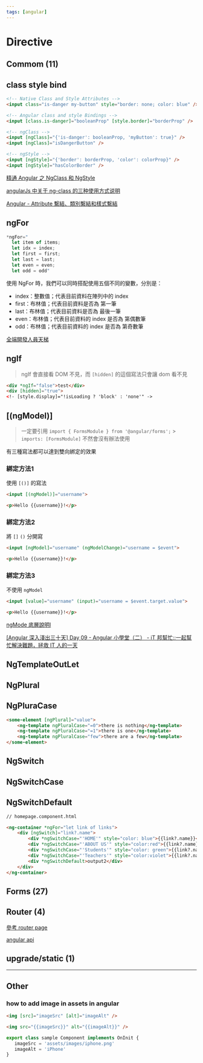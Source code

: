 ```yaml
---
tags: [angular]
---
```


# Directive

## Commom (11)

## class style bind

```html
<!-- Native Class and Style Attributes -->
<input class="is-danger my-button" style="border: none; color: blue" />

<!-- Angular class and style Bindings -->
<input [class.is-danger]="booleanProp" [style.border]="borderProp" />

<!-- ngClass -->
<input [ngClass]="{'is-danger': booleanProp, 'myButton': true}" />
<input [ngClass]="isDangerButton" />

<!-- ngStyle -->
<input [ngStyle]="{'border': borderProp, 'color': colorProp}" />
<input [ngStyle]="hasColorBorder" />
```

[精通 Angular 之 NgClass 和 NgStyle](https://zhuanlan.zhihu.com/p/95490706)

[angularJs 中关于 ng-class 的三种使用方式说明](https://segmentfault.com/a/1190000008393758)

[Angular - Attribute 繫結、類別繫結和樣式繫結](https://angular.tw/guide/attribute-binding)

## ngFor

```js
*ngFor="
  let item of items;
  let idx = index;
  let first = first;
  let last = last;
  let even = even;
  let odd = odd"
```

使用 NgFor 時，我們可以同時搭配使用五個不同的變數，分別是：

-   index：整數值；代表目前資料在陣列中的 index
-   first：布林值；代表目前資料是否為 第一筆
-   last：布林值；代表目前資料是否為 最後一筆
-   even：布林值；代表目前資料的 index 是否為 第偶數筆
-   odd：布林值；代表目前資料的 index 是否為 第奇數筆

[全端開發人員天梯](https://dotblogs.com.tw/wellwind/2017/01/01/angular2-ngfor-vars)

## ngIf

> ngIf 會直接看 DOM 不見，而 `[hidden]` 的這個寫法只會讓 dom 看不見

```html
<div *ngIf="false">test</div>
<div [hidden]="true">
<!- [style.display]="!isLoading ? 'block' : 'none'" ->
```

## [(ngModel)]

> 一定要引用 `import { FormsModule } from '@angular/forms';` > `imports: [FormsModule]`
> 不然會沒有辦法使用

有三種寫法都可以達到雙向綁定的效果

### 綁定方法1

使用 `[()]` 的寫法

```html
<input [(ngModel)]="username">

<p>Hello {{username}}!</p>
```

### 綁定方法2

將 `[]` `()` 分開寫

```html
<input [ngModel]="username" (ngModelChange)="username = $event">

<p>Hello {{username}}!</p>
```

### 綁定方法3

不使用 `ngModel`

```html
<input [value]="username" (input)="username = $event.target.value">

<p>Hello {{username}}!</p>
```

[ngMode 底層說明l](https://blog.kevinyang.net/2017/08/14/angular-two-way-binding/)

[[Angular 深入淺出三十天] Day 09 - Angular 小學堂（二） - iT 邦幫忙::一起幫忙解決難題，拯救 IT 人的一天](https://ithelp.ithome.com.tw/articles/10205162)

## NgTemplateOutLet

[](https://www.tektutorialshub.com/angular/ngtemplateoutlet-in-angular/)

## NgPlural

## NgPluraCase

```html
<some-element [ngPlural]="value">
    <ng-template ngPluralCase="=0">there is nothing</ng-template>
    <ng-template ngPluralCase="=1">there is one</ng-template>
    <ng-template ngPluralCase="few">there are a few</ng-template>
</some-element>
```

## NgSwitch

## NgSwitchCase

## **NgSwitchDefault**

```html
// homepage.component.html

<ng-container *ngFor="let link of links">
    <div [ngSwitch]="link?.name">
        <div *ngSwitchCase="'HOME'" style="color: blue">{{link?.name}}</div>
        <div *ngSwitchCase="'ABOUT US'" style="color:red">{{link?.name}}</div>
        <div *ngSwitchCase="'Students'" style="color: green">{{link?.name}}</div>
        <div *ngSwitchCase="'Teachers'" style="color:violet">{{link?.name}}</div>
        <div *ngSwitchDefault>output2</div>
    </div>
</ng-container>
```

## Forms (27)

## Router (4)

[參考 router page](/docs/Angular-Framework/router)

[angular api](https://angular.io/api?type=directive)

## upgrade/static (1)

---

## Other

### how to add image in assets in angular

```html
<img [src]="imageSrc" [alt]="imageAlt" />

<img src="{{imageSrc}}" alt="{{imageAlt}}" />
```

```js
export class sample Component implements OnInit {
   imageSrc = 'assets/images/iphone.png'
   imageAlt = 'iPhone'
}
```
